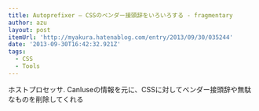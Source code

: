 ```yaml
---
title: Autoprefixer ― CSSのベンダー接頭辞をいろいろする - fragmentary
author: azu
layout: post
itemUrl: 'http://myakura.hatenablog.com/entry/2013/09/30/035244'
date: '2013-09-30T16:42:32.921Z'
tags:
  - CSS
  - Tools
---
```

ホストプロセッサ. CanIuseの情報を元に、CSSに対してベンダー接頭辞や無駄なものを削除してくれる
